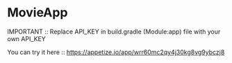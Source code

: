 # MovieApp

IMPORTANT :: Replace API_KEY in build.gradle (Module:app) file with your own API_KEY

You can try it here :: https://appetize.io/app/wrr60mc2qy4j30kg8vg9ybczj8

